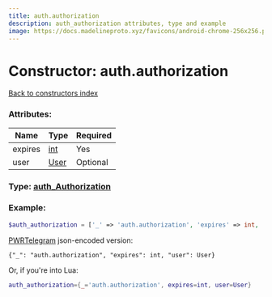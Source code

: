 ```yaml
---
title: auth.authorization
description: auth_authorization attributes, type and example
image: https://docs.madelineproto.xyz/favicons/android-chrome-256x256.png
---
```

# Constructor: auth.authorization  
[Back to constructors index](index.md)



### Attributes:

| Name     |    Type       | Required |
|----------|---------------|----------|
|expires|[int](../types/int.md) | Yes|
|user|[User](../types/User.md) | Optional|



### Type: [auth\_Authorization](../types/auth_Authorization.md)


### Example:

```php
$auth_authorization = ['_' => 'auth.authorization', 'expires' => int, 'user' => User];
```  

[PWRTelegram](https://pwrtelegram.xyz) json-encoded version:

```
{"_": "auth.authorization", "expires": int, "user": User}
```


Or, if you're into Lua:

```lua
auth_authorization={_='auth.authorization', expires=int, user=User}

```


